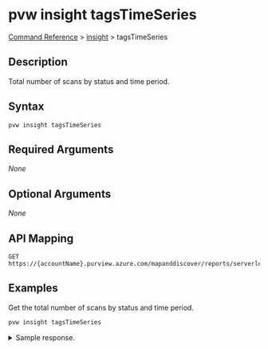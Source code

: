 # pvw insight tagsTimeSeries
[Command Reference](../../../README.md#command-reference) > [insight](./main.md) > tagsTimeSeries

## Description
Total number of scans by status and time period.

## Syntax
```
pvw insight tagsTimeSeries
```

## Required Arguments
*None*

## Optional Arguments
*None*

## API Mapping
```
GET https://{accountName}.purview.azure.com/mapanddiscover/reports/serverless/asset2/tags/timeSeries
```

## Examples
Get the total number of scans by status and time period.
```powershell
pvw insight tagsTimeSeries
```
<details><summary>Sample response.</summary>
<p>

```json
{
    "records": []
}
```
</p>
</details>

